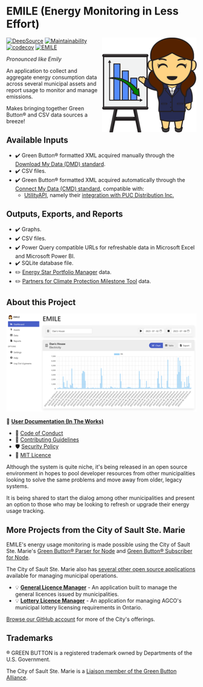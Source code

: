 # EMILE (Energy Monitoring in Less Effort)

<img src="public/images/logo.svg" alt="Emile" align="right" style="height:250px" />

[![DeepSource](https://app.deepsource.com/gh/cityssm/EMILE.svg/?label=active+issues&show_trend=true&token=AT4qy65eeZIecqOz7zA-UKo8)](https://app.deepsource.com/gh/cityssm/EMILE/?ref=repository-badge)
[![Maintainability](https://api.codeclimate.com/v1/badges/0908ba3507dfddc4408b/maintainability)](https://codeclimate.com/github/cityssm/EMILE/maintainability)
[![codecov](https://codecov.io/gh/cityssm/EMILE/graph/badge.svg?token=6SJNVR7IJO)](https://codecov.io/gh/cityssm/EMILE)
[![EMILE](https://img.shields.io/endpoint?url=https://cloud.cypress.io/badge/simple/6u22zp/main&style=flat&logo=cypress)](https://cloud.cypress.io/projects/6u22zp/runs)

_Pronounced like Emily_

An application to collect and aggregate energy consumption data across several municipal assets
and report usage to monitor and manage emissions.

Makes bringing together Green Button® and CSV data sources a breeze!

## Available Inputs

- ✔️ Green Button® formatted XML acquired manually through the [Download My Data (DMD) standard](https://www.greenbuttonalliance.org/green-button-download-my-data-dmd).
- ✔️ CSV files.
- ✔️ Green Button® formatted XML acquired automatically through the [Connect My Data (CMD) standard](https://www.greenbuttonalliance.org/green-button-connect-my-data-cmd), compatible with:
  - [UtilityAPI](https://utilityapi.com/), namely their [integration with PUC Distribution Inc.](https://utilityapi.com/docs/utilities/ssmpuc)

## Outputs, Exports, and Reports

- ✔️ Graphs.
- ✔️ CSV files.
- ✔️ Power Query compatible URLs for refreshable data in Microsoft Excel and Microsoft Power BI.
- ✔️ SQLite database file.
- ✏️ [Energy Star Portfolio Manager](https://portfoliomanager.energystar.gov/pm/login) data.
- ✏️ [Partners for Climate Protection Milestone Tool](https://pcptool.ca/) data.

## About this Project

![EMILE Dashboard](docs/images/dashboard.png)

📘 **[User Documentation (In The Works)](https://cityssm.github.io/EMILE/docs/)**

- 🤗 [Code of Conduct](CODE_OF_CONDUCT.md)
- 🥰 [Contributing Guidelines](CONTRIBUTING.md)
- 🛡️ [Security Policy](SECURITY.md)
- 📃 [MIT Licence](LICENSE.md)

Although the system is quite niche, it's being released in an open source environment in hopes to pool developer resources from other municipalities looking to solve the same problems
and move away from older, legacy systems.

It is being shared to start the dialog among other municipalities and present an option to those who may be looking to refresh or upgrade their energy usage tracking.

## More Projects from the City of Sault Ste. Marie

EMILE's energy usage monitoring is made possible using the City of Sault Ste. Marie's
[Green Button® Parser for Node](https://github.com/cityssm/node-green-button-parser)
and [Green Button® Subscriber for Node](https://github.com/cityssm/node-green-button-subscriber).

The City of Sault Ste. Marie also has
[several other open source applications](https://cityssm.github.io/)
available for managing municipal operations.

- 💡 **[General Licence Manager](https://github.com/cityssm/general-licence-manager)** - An application built to manage the general licences issued by municipalities.
- 💡 **[Lottery Licence Manager](https://github.com/cityssm/lottery-licence-manager)** - An application for managing AGCO's municipal lottery licensing requirements in Ontario.

[Browse our GitHub account](https://github.com/cityssm/) for more of the City's offerings.

## Trademarks

® GREEN BUTTON is a registered trademark owned by Departments of the U.S. Government.

The City of Sault Ste. Marie is a [Liaison member of the Green Button Alliance](https://www.greenbuttonalliance.org/members/sault-ste-marie).

